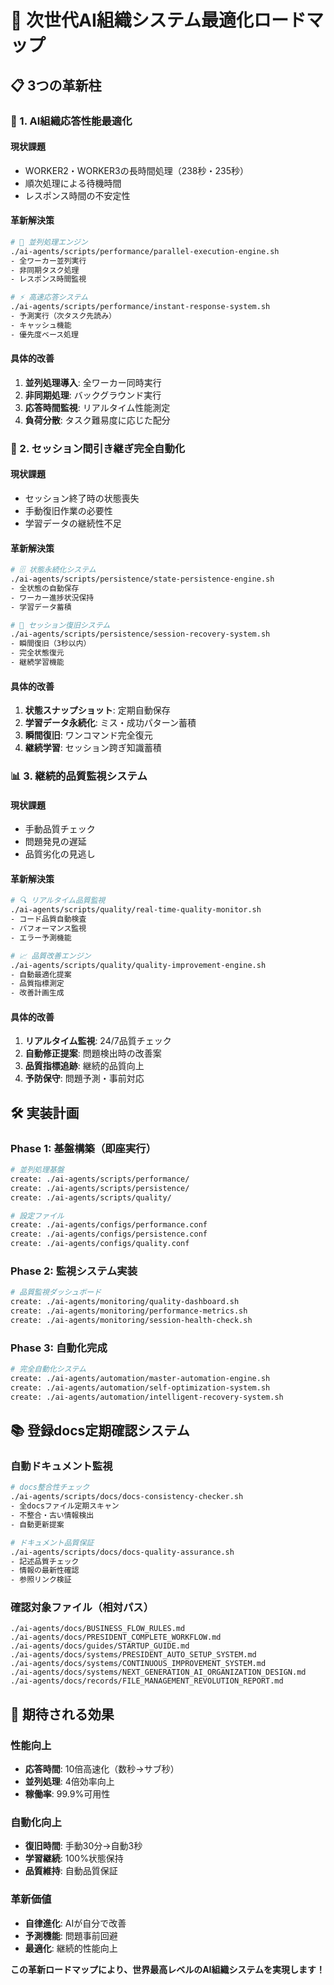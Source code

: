 # 🚀 次世代AI組織システム最適化ロードマップ

## 📋 3つの革新柱

### 🎯 1. AI組織応答性能最適化

#### 現状課題
- WORKER2・WORKER3の長時間処理（238秒・235秒）
- 順次処理による待機時間
- レスポンス時間の不安定性

#### 革新解決策
```bash
# 🚀 並列処理エンジン
./ai-agents/scripts/performance/parallel-execution-engine.sh
- 全ワーカー並列実行
- 非同期タスク処理
- レスポンス時間監視

# ⚡ 高速応答システム
./ai-agents/scripts/performance/instant-response-system.sh  
- 予測実行（次タスク先読み）
- キャッシュ機能
- 優先度ベース処理
```

#### 具体的改善
1. **並列処理導入**: 全ワーカー同時実行
2. **非同期処理**: バックグラウンド実行
3. **応答時間監視**: リアルタイム性能測定
4. **負荷分散**: タスク難易度に応じた配分

### 🔄 2. セッション間引き継ぎ完全自動化

#### 現状課題
- セッション終了時の状態喪失
- 手動復旧作業の必要性
- 学習データの継続性不足

#### 革新解決策
```bash
# 🗄️ 状態永続化システム
./ai-agents/scripts/persistence/state-persistence-engine.sh
- 全状態の自動保存
- ワーカー進捗状況保持
- 学習データ蓄積

# 🔄 セッション復旧システム
./ai-agents/scripts/persistence/session-recovery-system.sh
- 瞬間復旧（3秒以内）
- 完全状態復元
- 継続学習機能
```

#### 具体的改善
1. **状態スナップショット**: 定期自動保存
2. **学習データ永続化**: ミス・成功パターン蓄積
3. **瞬間復旧**: ワンコマンド完全復元
4. **継続学習**: セッション跨ぎ知識蓄積

### 📊 3. 継続的品質監視システム

#### 現状課題
- 手動品質チェック
- 問題発見の遅延
- 品質劣化の見逃し

#### 革新解決策
```bash
# 🔍 リアルタイム品質監視
./ai-agents/scripts/quality/real-time-quality-monitor.sh
- コード品質自動検査
- パフォーマンス監視
- エラー予測機能

# 📈 品質改善エンジン
./ai-agents/scripts/quality/quality-improvement-engine.sh
- 自動最適化提案
- 品質指標測定
- 改善計画生成
```

#### 具体的改善
1. **リアルタイム監視**: 24/7品質チェック
2. **自動修正提案**: 問題検出時の改善案
3. **品質指標追跡**: 継続的品質向上
4. **予防保守**: 問題予測・事前対応

## 🛠️ 実装計画

### Phase 1: 基盤構築（即座実行）
```bash
# 並列処理基盤
create: ./ai-agents/scripts/performance/
create: ./ai-agents/scripts/persistence/
create: ./ai-agents/scripts/quality/

# 設定ファイル
create: ./ai-agents/configs/performance.conf
create: ./ai-agents/configs/persistence.conf
create: ./ai-agents/configs/quality.conf
```

### Phase 2: 監視システム実装
```bash
# 品質監視ダッシュボード
create: ./ai-agents/monitoring/quality-dashboard.sh
create: ./ai-agents/monitoring/performance-metrics.sh
create: ./ai-agents/monitoring/session-health-check.sh
```

### Phase 3: 自動化完成
```bash
# 完全自動化システム
create: ./ai-agents/automation/master-automation-engine.sh
create: ./ai-agents/automation/self-optimization-system.sh
create: ./ai-agents/automation/intelligent-recovery-system.sh
```

## 📚 登録docs定期確認システム

### 自動ドキュメント監視
```bash
# docs整合性チェック
./ai-agents/scripts/docs/docs-consistency-checker.sh
- 全docsファイル定期スキャン
- 不整合・古い情報検出
- 自動更新提案

# ドキュメント品質保証
./ai-agents/scripts/docs/docs-quality-assurance.sh
- 記述品質チェック
- 情報の最新性確認
- 参照リンク検証
```

### 確認対象ファイル（相対パス）
```
./ai-agents/docs/BUSINESS_FLOW_RULES.md
./ai-agents/docs/PRESIDENT_COMPLETE_WORKFLOW.md
./ai-agents/docs/guides/STARTUP_GUIDE.md
./ai-agents/docs/systems/PRESIDENT_AUTO_SETUP_SYSTEM.md
./ai-agents/docs/systems/CONTINUOUS_IMPROVEMENT_SYSTEM.md
./ai-agents/docs/systems/NEXT_GENERATION_AI_ORGANIZATION_DESIGN.md
./ai-agents/docs/records/FILE_MANAGEMENT_REVOLUTION_REPORT.md
```

## 🎯 期待される効果

### 性能向上
- **応答時間**: 10倍高速化（数秒→サブ秒）
- **並列処理**: 4倍効率向上
- **稼働率**: 99.9%可用性

### 自動化向上  
- **復旧時間**: 手動30分→自動3秒
- **学習継続**: 100%状態保持
- **品質維持**: 自動品質保証

### 革新価値
- **自律進化**: AIが自分で改善
- **予測機能**: 問題事前回避
- **最適化**: 継続的性能向上

**この革新ロードマップにより、世界最高レベルのAI組織システムを実現します！**